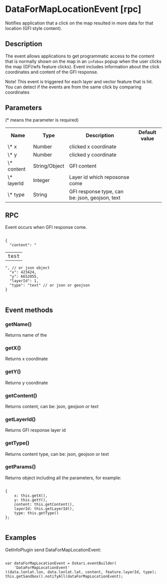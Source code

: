 # DataForMapLocationEvent [rpc]

Notifies application that a click on the map resulted in more data for that location (GFI style content).

## Description

The event allows applications to get programmatic access to the content that is normally shown on the map in an `infobox` popup when the user clicks the map (GFI/wfs feature clicks). Event includes information about the click coordinates and content of the GFI response.

Note! This event is triggered for each layer and vector feature that is hit. You can detect if the events are from the same click by comparing coordinates

## Parameters

(* means the parameter is required)

<table class="table">
<tr>
  <th> Name</th><th> Type</th><th> Description</th><th> Default value</th>
</tr>
<tr>
  <td> \* x</td><td> Number </td><td> clicked x coordinate </td><td> </td>
</tr>
<tr>
  <td> \* y </td><td> Number </td><td> clicked y coordinate </td><td> </td>
</tr>
<tr>
  <td> \* content </td><td> String/Object </td><td> GFI content </td><td> </td>
</tr>
<tr>
  <td> \* layerId </td><td> Integer </td><td> Layer id which reposonse come </td><td> </td>
</tr>
<tr>
  <td> \* type </td><td> String </td><td> GFI response type, can be: json, geojson, text </td><td> </td>
</tr>
</table>

## RPC

Event occurs when GFI response come.

<pre class="event-code-block">
<code>
{
  "content": "<table><tr><td>test</td></tr></table>", // or json object
  "x": 423424,
  "y": 6652055,
  "layerId": 1,
  "type": "text" // or json or geojson
}
</code>
</pre>

## Event methods

### getName()
Returns name of the

### getX()
Returns x coordinate

### getY()
Returns y coordinate

### getContent()
Returns content, can be: json, geojson or text

### getLayerId()
Returns GFI response layer id

### getType()
Returns content type, can be: json, geojson or text

### getParams()
Returns object including all the parameters, for example:
<pre class="event-code-block">
<code>
{
    x: this.getX(),
    y: this.getY(),
    content: this.getContent(),
    layerId: this.getLayerId(),
    type: this.getType()
};
</code>
</pre>

## Examples

GetInfoPlugin send DataForMapLocationEvent:
<pre class="event-code-block">
<code>
var dataForMapLocationEvent = Oskari.eventBuilder(
    'DataForMapLocationEvent'
)(data.lonlat.lon, data.lonlat.lat, content, feature.layerId, type);
this.getSandbox().notifyAll(dataForMapLocationEvent);
</code>
</pre>
